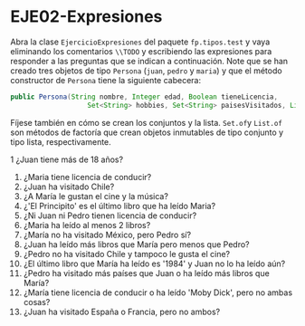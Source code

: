 # EJE02-Expresiones

Abra la clase `EjercicioExpresiones` del paquete `fp.tipos.test` y vaya eliminando los comentarios `\\TODO` y escribiendo las expresiones para responder a las preguntas  que se indican a continuación. Note que se han creado tres objetos de tipo `Persona` (`juan`, `pedro` y `maria`) y que el método constructor de `Persona` tiene la siguiente cabecera:

```Java
public Persona(String nombre, Integer edad, Boolean tieneLicencia,
                   Set<String> hobbies, Set<String> paisesVisitados, List<String> librosLeidos)
```

Fíjese también en cómo se crean los conjuntos y la lista. `Set.of`y `List.of` son métodos de factoría que crean objetos inmutables de tipo conjunto y tipo lista, respectivamente.

1 ¿Juan tiene más de 18 años?
1. ¿Maria tiene licencia de conducir?
1. ¿Juan ha visitado Chile?
1. ¿A María le gustan el cine y la música?
1. ¿'El Principito' es el último libro que ha leído Maria?
1. ¿Ni Juan ni Pedro tienen licencia de conducir?
1. ¿Maria ha leído al menos 2 libros?
1. ¿María no ha visitado México, pero Pedro sí?
1. ¿Juan ha leído más libros que María pero menos que Pedro?
1. ¿Pedro no ha visitado Chile y tampoco le gusta el cine?
1. ¿El último libro que María ha leído es '1984' y Juan no lo ha leído aún?
1. ¿Pedro ha visitado más países que Juan o ha leído más libros que María?
1. ¿María tiene licencia de conducir o ha leído 'Moby Dick', pero no ambas cosas?
1. ¿Juan ha visitado España o Francia, pero no ambos?